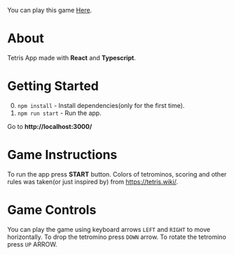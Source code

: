 You can play this game [Here](https://kendyl93.github.io/tetris/).

# About

Tetris App made with **React** and **Typescript**.

# Getting Started

0. `npm install` - Install dependencies(only for the first time).
1. `npm run start` - Run the app.

Go to **http://localhost:3000/**

# Game Instructions

To run the app press **START** button. Colors of tetrominos, scoring and other rules was taken(or just inspired by) from https://tetris.wiki/.

# Game Controls

You can play the game using keyboard arrows `LEFT` and `RIGHT` to move horizontally. To drop the tetromino press `DOWN` arrow. To rotate the tetromino press `UP` ARROW.
